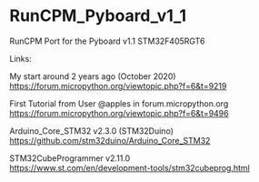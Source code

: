 # RunCPM_Pyboard_v1_1
RunCPM Port for the Pyboard v1.1 STM32F405RGT6

Links:

My start around 2 years ago (October 2020)<br>
https://forum.micropython.org/viewtopic.php?f=6&t=9219

First Tutorial from User @apples in forum.micropython.org<br>
https://forum.micropython.org/viewtopic.php?f=6&t=9496

Arduino_Core_STM32 v2.3.0 (STM32Duino)<br>
https://github.com/stm32duino/Arduino_Core_STM32

STM32CubeProgrammer v2.11.0<br>
https://www.st.com/en/development-tools/stm32cubeprog.html
